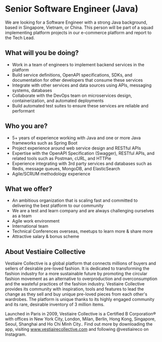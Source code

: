 # Senior Software Engineer (Java)

We are looking for a Software Engineer with a strong Java background, based in Singapore, Vietnam, or China. This person will be part of a squad implementing platform projects in our e-commerce platform and report to the Tech Lead.

## What will you be doing?

* Work in a team of engineers to implement backend services in the platform
* Build service definitions, OpenAPI specifications, SDKs, and documentation for other developers that consume these services
* Integrate with other services and data sources using APIs, messaging systems, databases
* Collaborate with the DevOps team on microservices design, containerization, and automated deployments
* Build automated test suites to ensure these services are reliable and performant

## Who you are?

* 5+ years of experience working with Java and one or more Java frameworks such as Spring Boot
* Project experience around web service design and RESTful APIs
* Expertise with the OpenAPI Specification (Swagger), RESTful APIs, and related tools such as Postman, cURL, and HTTPie
* Experience integrating with 3rd party services and databases such as Redis, message queues, MongoDB, and ElasticSearch
* Agile/SCRUM methodology experience

## What we offer?

* An ambitious organization that is scaling fast and committed to delivering the best platform to our community
* We are a test and learn company and are always challenging ourselves as a team
* Agile work environment
* International team
* Technical Conferences overseas, meetups to learn more & share more
* Attractive salary & bonus scheme

## About Vestiaire Collective

Vestiaire Collective is a global platform that connects millions of buyers and sellers of desirable pre-loved fashion. It is dedicated to transforming the fashion industry for a more sustainable future by promoting the circular fashion movement as an alternative to overproduction and overconsumption and the wasteful practices of the fashion industry. Vestiaire Collective provides its community with inspiration, tools and features to lead the change as they sell and buy unique pre-loved pieces from each other's wardrobes. The platform is unique thanks to its highly engaged community and its rare, desirable inventory of 3 million items.

Launched in Paris in 2009, Vestiaire Collective is a Certified B Corporation® with offices in New York City, London, Milan, Berlin, Hong Kong, Singapore, Seoul, Shanghai and Ho Chi Minh City.. Find out more by downloading the app, visiting www.vestiairecollective.com and following @vestiaireco on Instagram.


